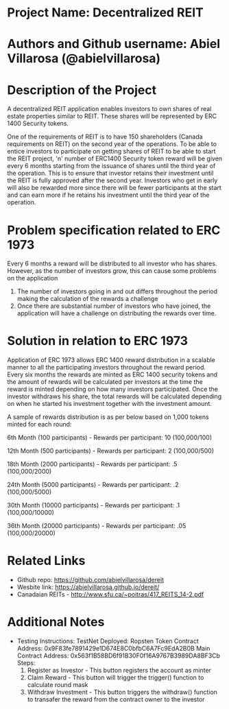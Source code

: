 # Project Name: Decentralized REIT

# Authors and Github username: Abiel Villarosa (@abielvillarosa)

# Description of the Project 

A decentralized REIT application enables investors to own shares of real estate properties similar to REIT. These shares will be represented by ERC 1400 Security tokens. 

One of the requirements of REIT is to have 150 shareholders (Canada requirements on REIT) on the second year of the operations. To be able to entice investors to participate on getting shares of REIT to be able to start the REIT project, 'n' number of ERC1400 Security token reward will be given every 6 months starting from the issuance of shares until the third year of the operation. This is to ensure that investor retains their investment until the REIT is fully approved after the second year. Investors who get in early will also be rewarded more since there will be fewer participants at the start and can earn more if he retains his investment until the third year of the operation.

# Problem specification related to ERC 1973

Every 6 months a reward will be distributed to all investor who has shares. However, as the number of investors grow, this can cause some problems on the application
1) The number of investors going in and out differs throughout the period making the calculation of the rewards a challenge
2) Once there are substantial number of investors who have joined, the application will have a challenge on distributing the rewards over time.

# Solution in relation to ERC 1973 

Application of ERC 1973 allows ERC 1400 reward distribution in a scalable manner to all the participating investors throughout the reward period. Every six months the rewards are minted as ERC 1400 security tokens and the amount of rewards will be calculated per investors at the time the reward is minted depending on how many investors participated. Once the investor withdraws his share, the total rewards will be calculated depending on when he started his investment together with the investment amount.

A sample of rewards distribution is as per below based on 1,000 tokens minted for each round:

6th Month (100 participants) - Rewards per participant: 10 (100,000/100)

12th Month (500 participants) - Rewards per participant: 2 (100,000/500)

18th Month (2000 participants) - Rewards per participant: .5 (100,000/2000)

24th Month (5000 participants) - Rewards per participant: .2 (100,000/5000)

30th Month (10000 participants) - Rewards per participant: .1 (100,000/10000)

36th Month (20000 participants) - Rewards per participant: .05 (100,000/20000)


# Related Links

* Github repo: https://github.com/abielvillarosa/dereit
* Wesbite link: https://abielvillarosa.github.io/dereit/
* Canadaian REITs - http://www.sfu.ca/~poitras/417_REITS_14-2.pdf

# Additional Notes 

* Testing Instructions:
  TestNet Deployed: Ropsten
  Token Contract Address: 0x9F83fe7891429e1D674E8C0bfbC6A7Fc9EdA2B0B
  Main Contract Address: 0x563f1B58BD6f91B30F0f16A9767B3989DA8BF3Cb
  Steps:
  1) Register as Investor - This button registers the account as minter
  2) Claim Reward - This button will trigger the trigger() function to calculate round mask
  3) Withdraw Investment - This button triggers the withdraw() function to transafer the reward from the contract owner to the investor
